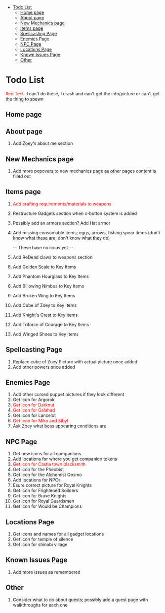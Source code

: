 - [Todo List](#todo-list)
  - [Home page](#home-page)
  - [About page](#about-page)
  - [New Mechanics page](#new-mechanics-page)
  - [Items page](#items-page)
  - [Spellcasting Page](#spellcasting-page)
  - [Enemies Page](#enemies-page)
  - [NPC Page](#npc-page)
  - [Locations Page](#locations-page)
  - [Known Issues Page](#known-issues-page)
  - [Other](#other)

# Todo List
<span style="color:red">Red Text</span>- I can't do these, I crash and can't get the info/picture or can't get the thing to spawn

## Home page
   
## About page
1. Add Zoey's about me section

## New Mechanics page 
1. Add more popovers to new mechanics page as other pages content is filled out

## Items page
1. <span style="color:red">Add crafting requirements/materials to weapons</span>
2. Restructure Gadgets section when c-button system is added
3. Possibly add an armors section? Add Hat armor
4. Add missing consumable items; eggs, arrows, fishing spear items (don't know what these are, don't know what they do)
   
   -- These have no icons  yet --
5. Add ReDead claws to weapons section
6.  Add Golden Scale to Key Items
7.  Add Phantom Hourglass to Key Items
8.  Add Billowing Nimbus to Key Items
9.  Add Broken Wing to Key Items
10. Add Cube of Zoey to Key Items
11. Add Knight's Crest to Key items
12. Add Triforce of Courage to Key Items
13. Add Winged Shoes to Key Items

## Spellcasting Page
1. Replace cube of Zoey Picture with actual picture once added
2. Add other powers once added

## Enemies Page
1. Add other cursed puppet pictures if they look different
2. Get icon for Argorok
3. <span style="color:red">Get icon for Darknut</span>
4. <span style="color:red">Get icon for Galahad</span>
5. Get Icon for Lancelot
6. <span style="color:red">Get Icon for Miko and Sibyl</span>
7. Ask Zoey what boss appearing conditions are

## NPC Page
1. Get new icons for all companions
2. Add locations for where you get companion tokens
3. <span style="color:red">Get icon for Castle town blacksmith</span>
4. Get icon for the Pheobist
5. Get icon for the Alchemist Qosmo
6. Add locations for NPCs
7. Esure correct picture for Royal Knights
8. Get icon for Frightened Soilders
9. Get icon for Brave Knights
10. Get icon for Royal Guardsmen 
11. Get icon for Would be Champions

## Locations Page
1. Get icons and names for all gadget locations
2. Get icon for temple of silence
3. Get icon for shinobi village

## Known Issues Page
1. Add more issues as remembered

## Other
1. Consider what to do about quests; possibly add a quest page with walkthroughs for each one